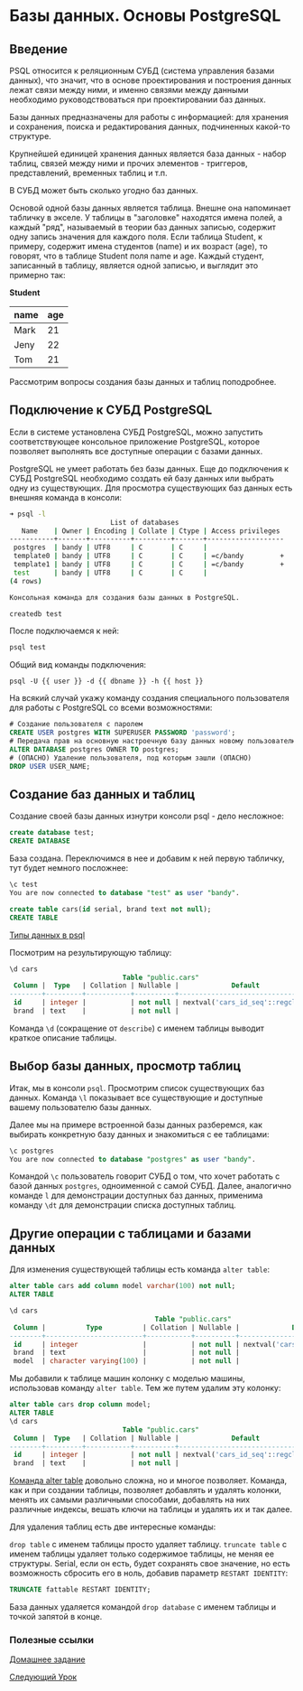 # Базы данных. Основы PostgreSQL

## Введение

PSQL относится к реляционным СУБД (система управления базами данных), что значит, что в основе проектирования и
построения данных лежат связи между ними, и именно связями между данными необходимо руководствоваться при проектировании
баз данных.

Базы данных предназначены для работы с информацией: для хранения и сохранения, поиска и редактирования данных,
подчиненных какой-то структуре.

Крупнейшей единицей хранения данных является база данных - набор таблиц, связей между ними и прочих элементов -
триггеров, представлений, временных таблиц и т.п.

В СУБД может быть сколько угодно баз данных.

Основой одной базы данных является таблица. Внешне она напоминает табличку в экселе. У таблицы в "заголовке" находятся
имена полей, а каждый "ряд", называемый в теории баз данных записью, содержит одну запись значения для каждого поля.
Если таблица Student, к примеру, содержит имена студентов (name) и их возраст (age), то говорят, что в таблице Student
поля name и age. Каждый студент, записанный в таблицу, является одной записью, и выглядит это примерно так:

**Student**

| name | age |
|------|-----|
| Mark | 21  |
| Jeny | 22  |
| Tom  | 21  |

Рассмотрим вопросы создания базы данных и таблиц поподробнее.

## Подключение к СУБД PostgreSQL

Если в системе установлена СУБД PostgreSQL, можно запустить соответствующее консольное приложение PostgreSQL, которое
позволяет выполнять все доступные операции с базами данных.

PostgreSQL не умеет работать без базы данных. Еще до подключения к СУБД PostgreSQL необходимо создать ей базу данных или
выбрать одну из существующих. Для просмотра существующих баз данных есть внешняя команда в консоли:

```sh
➜ psql -l
                         List of databases
   Name    | Owner | Encoding | Collate | Ctype | Access privileges
-----------+-------+----------+---------+-------+-------------------
 postgres  | bandy | UTF8     | C       | C     |
 template0 | bandy | UTF8     | C       | C     | =c/bandy         +
 template1 | bandy | UTF8     | C       | C     | =c/bandy         +
 test      | bandy | UTF8     | C       | C     |
(4 rows)

Консольная команда для создания базы данных в PostgreSQL.

```

```bash
createdb test
```

После подключаемся к ней:

```bash
psql test
```

Общий вид команды подключения:

```
psql -U {{ user }} -d {{ dbname }} -h {{ host }}
```

На всякий случай укажу команду создания специального пользователя для работы с PostgreSQL со всеми возможностями:

```sql
# Создание пользователя с паролем
CREATE USER postgres WITH SUPERUSER PASSWORD 'password';
# Передача прав на основную настроечную базу данных новому пользователю
ALTER DATABASE postgres OWNER TO postgres;
# (ОПАСНО) Удаление пользователя, под которым зашли (ОПАСНО)
DROP USER USER_NAME;
```

## Создание баз данных и таблиц

Создание своей базы данных изнутри консоли psql - дело несложное:

```sql
create database test;
CREATE DATABASE
```

База создана. Переключимся в нее и добавим к ней первую табличку, тут будет немного посложнее:

```sql
\c test
You are now connected to database "test" as user "bandy".

create table cars(id serial, brand text not null);
CREATE TABLE
```

[Типы данных в psql](https://www.tutorialspoint.com/postgresql/postgresql_data_types.htm)

Посмотрим на результирующую таблицу:

```sql
\d cars
                            Table "public.cars"
 Column |  Type   | Collation | Nullable |             Default
--------+---------+-----------+----------+----------------------------------
 id     | integer |           | not null | nextval('cars_id_seq'::regclass)
 brand  | text    |           | not null |
```

Команда `\d` (сокращение от `describe`) с именем таблицы выводит краткое описание таблицы.

## Выбор базы данных, просмотр таблиц

Итак, мы в консоли `psql`. Просмотрим список существующих баз данных.
Команда `\l` показывает все существующие и доступные вашему пользователю базы данных.

Далее мы на примере встроенной базы данных разберемся, как выбирать конкретную базу данных и знакомиться с ее таблицами:

```sql
\c postgres
You are now connected to database "postgres" as user "bandy".
```

Командой `\c` пользователь говорит СУБД о том, что хочет работать с базой данных `postgres`, одноименной с самой СУБД.
Далее, аналогично команде `l` для демонстрации доступных баз данных, применима команду `\dt` для демонстрации списка
доступных таблиц.

## Другие операции с таблицами и базами данных

Для изменения существующей таблицы есть команда `alter table`:

```sql
alter table cars add column model varchar(100) not null;
ALTER TABLE

\d cars
                                    Table "public.cars"
 Column |          Type          | Collation | Nullable |             Default
--------+------------------------+-----------+----------+----------------------------------
 id     | integer                |           | not null | nextval('cars_id_seq'::regclass)
 brand  | text                   |           | not null |
 model  | character varying(100) |           | not null |
```

Мы добавили к таблице машин колонку с моделью машины, использовав команду `alter table`. Тем же путем удалим эту
колонку:

```sql
alter table cars drop column model;
ALTER TABLE
\d cars
                            Table "public.cars"
 Column |  Type   | Collation | Nullable |             Default
--------+---------+-----------+----------+----------------------------------
 id     | integer |           | not null | nextval('cars_id_seq'::regclass)
 brand  | text    |           | not null |
```

[Команда alter table](http://www.postgresqltutorial.com/postgresql-alter-table/) довольно сложна, но и многое позволяет.
Команда, как и при создании таблицы, позволяет добавлять и удалять колонки, менять их самыми различными способами,
добавлять на них различные индексы, вешать ключи на таблицы и удалять их и так далее.

Для удаления таблиц есть две интересные команды:

`drop table` с именем таблицы просто удаляет таблицу.
`truncate table` с именем таблицы удаляет только содержимое таблицы, не меняя ее структуры. Serial, если он есть, будет
сохранять свое значение, но есть возможность сбросить его в ноль, добавив параметр `RESTART IDENTITY`:

```sql
TRUNCATE fattable RESTART IDENTITY;
```

База данных удаляется командой `drop database` с именем таблицы и точкой запятой в конце.

### Полезные cсылки

[Домашнее задание](psql_hw/hw01.md)

[Следующий Урок](database_10.md)